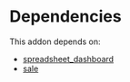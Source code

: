# Dependencies

This addon depends on:

- [spreadsheet_dashboard](https://github.com/bringout/oca-ocb-report/tree/846a76fd4481817312d04dbc363203087a77734d/odoo-bringout-oca-ocb-spreadsheet_dashboard)
- [sale](https://github.com/bringout/oca-ocb-sale/tree/180760d29eed276994d9dc061dc7089d5bfe0014/odoo-bringout-oca-ocb-sale)
